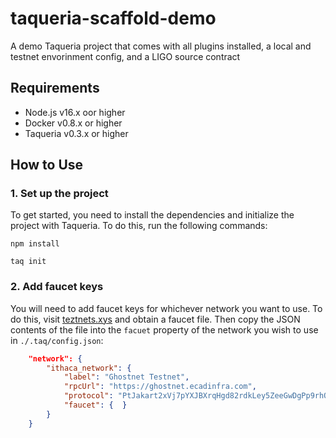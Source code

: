 # taqueria-scaffold-demo
 A demo Taqueria project that comes with all plugins installed, a local and testnet envorinment config, and a LIGO source contract

## Requirements

- Node.js v16.x oor higher
- Docker v0.8.x or higher
- Taqueria v0.3.x or higher

## How to Use

### 1. Set up the project

To get started, you need to install the dependencies and initialize the project with Taqueria. To do this, run the following commands:
```shell
npm install
```
```
taq init
```

### 2. Add faucet keys
 
You will need to add faucet keys for whichever network you want to use. To do this, visit [teztnets.xys](https://teztnets.xys) and obtain a faucet file. Then copy the JSON contents of the file into the `facuet` property of the network you wish to use in `./.taq/config.json`:

```json
    "network": {
        "ithaca_network": {
            "label": "Ghostnet Testnet",
            "rpcUrl": "https://ghostnet.ecadinfra.com",
            "protocol": "PtJakart2xVj7pYXJBXrqHgd82rdkLey5ZeeGwDgPp9rhQUbSqY",
            "faucet": {  }
        }
    }
```